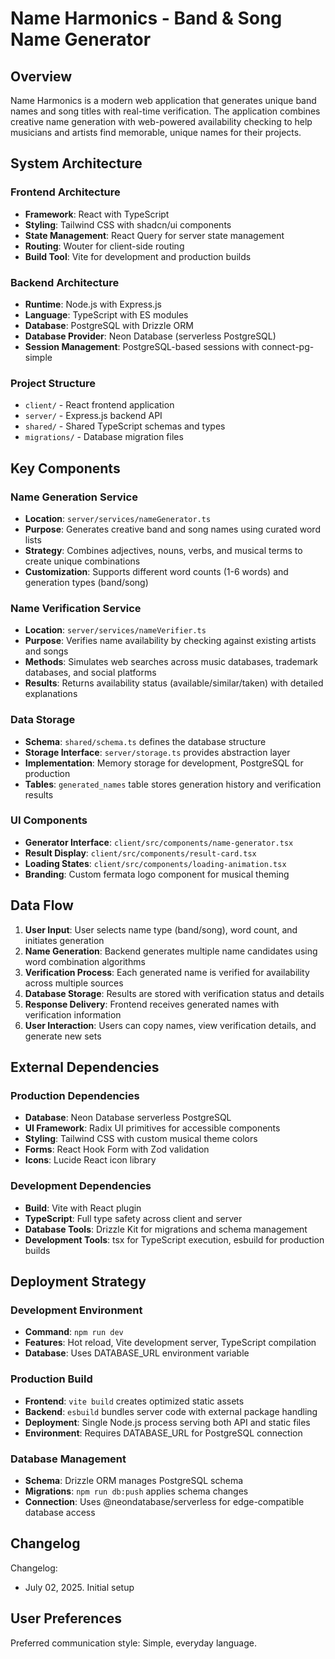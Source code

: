# Name Harmonics - Band & Song Name Generator

## Overview

Name Harmonics is a modern web application that generates unique band names and song titles with real-time verification. The application combines creative name generation with web-powered availability checking to help musicians and artists find memorable, unique names for their projects.

## System Architecture

### Frontend Architecture
- **Framework**: React with TypeScript
- **Styling**: Tailwind CSS with shadcn/ui components
- **State Management**: React Query for server state management
- **Routing**: Wouter for client-side routing
- **Build Tool**: Vite for development and production builds

### Backend Architecture
- **Runtime**: Node.js with Express.js
- **Language**: TypeScript with ES modules
- **Database**: PostgreSQL with Drizzle ORM
- **Database Provider**: Neon Database (serverless PostgreSQL)
- **Session Management**: PostgreSQL-based sessions with connect-pg-simple

### Project Structure
- `client/` - React frontend application
- `server/` - Express.js backend API
- `shared/` - Shared TypeScript schemas and types
- `migrations/` - Database migration files

## Key Components

### Name Generation Service
- **Location**: `server/services/nameGenerator.ts`
- **Purpose**: Generates creative band and song names using curated word lists
- **Strategy**: Combines adjectives, nouns, verbs, and musical terms to create unique combinations
- **Customization**: Supports different word counts (1-6 words) and generation types (band/song)

### Name Verification Service
- **Location**: `server/services/nameVerifier.ts`
- **Purpose**: Verifies name availability by checking against existing artists and songs
- **Methods**: Simulates web searches across music databases, trademark databases, and social platforms
- **Results**: Returns availability status (available/similar/taken) with detailed explanations

### Data Storage
- **Schema**: `shared/schema.ts` defines the database structure
- **Storage Interface**: `server/storage.ts` provides abstraction layer
- **Implementation**: Memory storage for development, PostgreSQL for production
- **Tables**: `generated_names` table stores generation history and verification results

### UI Components
- **Generator Interface**: `client/src/components/name-generator.tsx`
- **Result Display**: `client/src/components/result-card.tsx`
- **Loading States**: `client/src/components/loading-animation.tsx`
- **Branding**: Custom fermata logo component for musical theming

## Data Flow

1. **User Input**: User selects name type (band/song), word count, and initiates generation
2. **Name Generation**: Backend generates multiple name candidates using word combination algorithms
3. **Verification Process**: Each generated name is verified for availability across multiple sources
4. **Database Storage**: Results are stored with verification status and details
5. **Response Delivery**: Frontend receives generated names with verification information
6. **User Interaction**: Users can copy names, view verification details, and generate new sets

## External Dependencies

### Production Dependencies
- **Database**: Neon Database serverless PostgreSQL
- **UI Framework**: Radix UI primitives for accessible components
- **Styling**: Tailwind CSS with custom musical theme colors
- **Forms**: React Hook Form with Zod validation
- **Icons**: Lucide React icon library

### Development Dependencies
- **Build**: Vite with React plugin
- **TypeScript**: Full type safety across client and server
- **Database Tools**: Drizzle Kit for migrations and schema management
- **Development Tools**: tsx for TypeScript execution, esbuild for production builds

## Deployment Strategy

### Development Environment
- **Command**: `npm run dev`
- **Features**: Hot reload, Vite development server, TypeScript compilation
- **Database**: Uses DATABASE_URL environment variable

### Production Build
- **Frontend**: `vite build` creates optimized static assets
- **Backend**: `esbuild` bundles server code with external package handling
- **Deployment**: Single Node.js process serving both API and static files
- **Environment**: Requires DATABASE_URL for PostgreSQL connection

### Database Management
- **Schema**: Drizzle ORM manages PostgreSQL schema
- **Migrations**: `npm run db:push` applies schema changes
- **Connection**: Uses @neondatabase/serverless for edge-compatible database access

## Changelog

Changelog:
- July 02, 2025. Initial setup

## User Preferences

Preferred communication style: Simple, everyday language.